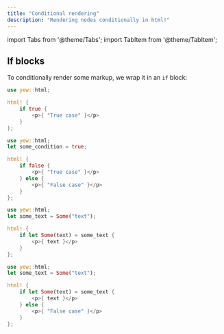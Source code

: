 ```yaml
---
title: "Conditional rendering"
description: "Rendering nodes conditionally in html!"
---
```


import Tabs from '@theme/Tabs';
import TabItem from '@theme/TabItem';


## If blocks

To conditionally render some markup, we wrap it in an `if` block:

<Tabs>
  <TabItem value="if" label="if">

```rust
use yew::html;

html! {
    if true {
        <p>{ "True case" }</p>
    }
};
```

  </TabItem>
  <TabItem value="if - else" label="if - else">

```rust
use yew::html;
let some_condition = true;

html! {
    if false {
        <p>{ "True case" }</p>
    } else {
        <p>{ "False case" }</p>
    }
};
```

  </TabItem>
  <TabItem value="if let" label="if let">

```rust
use yew::html;
let some_text = Some("text");

html! {
    if let Some(text) = some_text {
        <p>{ text }</p>
    }
};
```

  </TabItem>
  <TabItem value="if let else" label="if let else">

```rust
use yew::html;
let some_text = Some("text");

html! {
    if let Some(text) = some_text {
        <p>{ text }</p>
    } else {
        <p>{ "False case" }</p>
    }
};
```

  </TabItem>
</Tabs>
